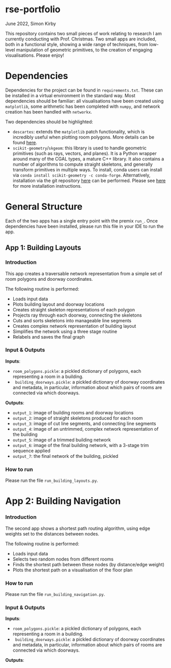 # rse-portfolio

June 2022, Simon Kirby

This repository contains two small pieces of work relating to research I am currently conducting with Prof. Christmas. 
Two small apps are included, both in a functional style, showing a wide range of techniques, from low-level manipulation 
of geometric primitives, to the creation of engaging visualisations. Please enjoy!

# Dependencies

Dependencies for the project can be found in `requirements.txt`. These can be installed in a virtual environment in 
the standard way. Most dependencies should be familiar: all visualisations have been created using `matplotlib`, some
arithmetic has been completed with `numpy`, and network creation has been handled with `networkx`.

Two dependencies should be highlighted:
* `descartes`: extends the `matplotlib` patch functionality, which is incredibly useful when plotting room polygons.
  More details can be found [here](https://pypi.org/project/descartes/#description).
* `scikit-geometry`/`skgeom`: this library is used to handle geometric primitives (such as rays, vectors, and planes).
It is a Python wrapper around many of the CGAL types, a mature C++ library. It also contains a number of algorithms to 
  compute straight skeletons, and generally transform primitives in multiple ways. To install, conda users can 
  install via `conda install scikit-geometry -c conda-forge`. Alternatively, installation via the git repository 
  [here](https://github.com/scikit-geometry/scikit-geometry) can be performed. Please see 
  [here](https://wolfv.medium.com/introducing-scikit-geometry-ae1dccaad5fd) for more
  installation instructions.

# General Structure

Each of the two apps has a single entry point with the premix `run_`. Once dependencies have been installed, please 
run this file in your IDE to run the app.

## App 1: Building Layouts

### Introduction

This app creates a traversable network representation from a simple set of room polygons and doorway coordinates. 

The following routine is performed:
* Loads input data
* Plots building layout and doorway locations
* Creates straight skeleton representations of each polygon
* Projects ray through each doorway, connecting the skeletons
* Cuts and sorts skeletons into manageable line segments
* Creates complex network representation of building layout
* Simplifies the network using a three stage routine
* Relabels and saves the final graph

### Input & Outputs

**Inputs**:
* `room_polygons.pickle`: a pickled dictionary of polygons, each representing a room in a building.
* ` building_doorways.pickle`: a pickled dictionary of doorway coordinates and metadata, in particular, information 
about which pairs of rooms are connected via which doorways.
  
**Outputs**:

* `output_1`: image of building rooms and doorway locations
* `output_2`: image of straight skeletons produced for each room
* `output_3`: image of cut line segments, and connecting line segments
* `output_4`: image of an untrimmed, complex network representation of the building
* `output_5`: image of a trimmed building network
* `output_6`: image of the final building network, with a 3-stage trim sequence applied
* `output_7`: the final network of the building, pickled

### How to run

Please run the file `run_building_layouts.py`.

# App 2: Building Navigation

### Introduction

The second app shows a shortest path routing algorithm, using edge weights set to the distances between nodes.

The following routine is performed:
* Loads input data
* Selects two random nodes from different rooms
* Finds the shortest path between these nodes (by distance/edge weight)
* Plots the shortest path on a visualisation of the floor plan

### How to run

Please run the file `run_building_navigation.py`.

### Input & Outputs

**Inputs**:
* `room_polygons.pickle`: a pickled dictionary of polygons, each representing a room in a building.
* ` building_doorways.pickle`: a pickled dictionary of doorway coordinates and metadata, in particular, information 
about which pairs of rooms are connected via which doorways.
  
**Outputs**:







  


